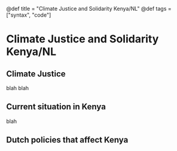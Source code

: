 @def title = "Climate Justice and Solidarity Kenya/NL"
@def tags = ["syntax", "code"]

# Climate Justice and Solidarity Kenya/NL


## Climate Justice

blah blah

## Current situation in Kenya

blah

## Dutch policies that affect Kenya

